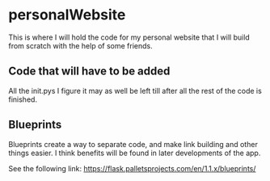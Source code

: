 # personalWebsite
This is where I will hold the code for my personal website that I will build from scratch with the help of some friends.

## Code that will have to be added
All the init.pys I figure it may as well be left till after all the rest of the code is finished.

## Blueprints
Blueprints create a way to separate code, and make link building and other things easier. I think benefits will be found in later developments of the app.

See the following link: https://flask.palletsprojects.com/en/1.1.x/blueprints/
